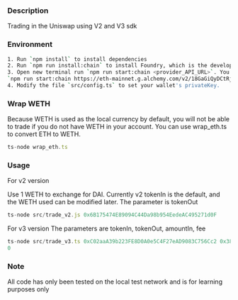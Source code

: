 ### Description

Trading in the Uniswap using V2 and V3 sdk

### Environment

```bash
1. Run `npm install` to install dependencies
2. Run `npm run install:chain` to install Foundry, which is the developement environment testnet
3. Open new terminal run `npm run start:chain <provider_API_URL>`. You can get provider_API_URL in infura.io or alchemy.com. For example you can run this command to fork the blockchain to your local enviroment.
`npm run start:chain https://eth-mainnet.g.alchemy.com/v2/18GaGiQyDCtRjm2YdhEreGmyMXGbfA3s`
4. Modify the file `src/config.ts` to set your wallet's privateKey.
```
### Wrap WETH

Because WETH is used as the local currency by default, you will not be able to trade if you do not have WETH in your account. You can use wrap_eth.ts to convert ETH to WETH.

```javascript
ts-node wrap_eth.ts
```

### Usage

For v2 version

Use 1 WETH to exchange for DAI. Currently v2 tokenIn is the default, and the WETH used can be modified later.
The parameter is tokenOut
```javascript
ts-node src/trade_v2.js 0x6B175474E89094C44Da98b954EedeAC495271d0F   
```

For v3 version
The parameters are tokenIn, tokenOut, amountIn, fee
```javascript
ts-node src/trade_v3.ts 0xC02aaA39b223FE8D0A0e5C4F27eAD9083C756Cc2 0x38e68a37e401f7271568cecaac63c6b1e19130b4 1 1000
0
```

### Note

All code has only been tested on the local test network and is for learning purposes only